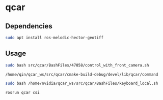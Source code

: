 # qcar

## Dependencies
```bash
sudo apt install ros-melodic-hector-geotiff
```

## Usage
```bash
sudo bash src/qcar/BashFiles/47858/control_with_front_camera.sh

/home/qin/qcar_ws/src/qcar/cmake-build-debug/devel/lib/qcar/command

sudo bash /home/nvidia/qcar_ws/src/qcar/BashFiles/keyboard_local.sh

rosrun qcar csi
```
